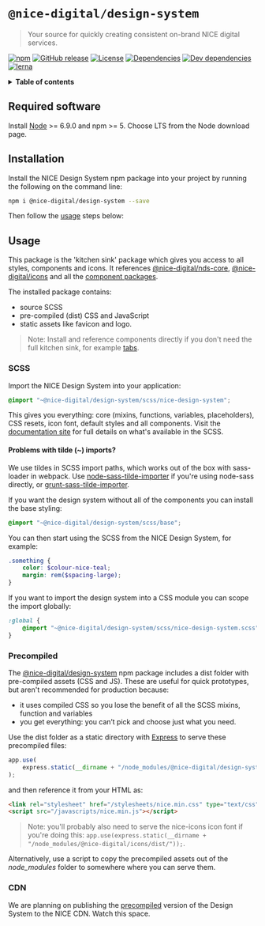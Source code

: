 # `@nice-digital/design-system`

> Your source for quickly creating consistent on-brand NICE digital services.

[![npm](https://img.shields.io/npm/v/@nice-digital/design-system.svg)](https://www.npmjs.com/package/@nice-digital/design-system)
[![GitHub release](https://img.shields.io/github/release/nice-digital/nice-design-system.svg)](https://github.com/nice-digital/nice-design-system)
[![License](https://img.shields.io/github/license/nice-digital/nice-design-system.svg)](https://github.com/nice-digital/nice-design-system/blob/master/LICENSE)
[![Dependencies](https://img.shields.io/david/nice-digital/nice-design-system.svg)](https://david-dm.org/nice-digital/nice-design-system)
[![Dev dependencies](https://img.shields.io/david/dev/nice-digital/nice-design-system.svg)](https://david-dm.org/nice-digital/nice-design-system?type=dev)
[![lerna](https://img.shields.io/badge/maintained%20with-lerna-cc00ff.svg)](https://lerna.js.org/)

<details>
<summary><strong>Table of contents</strong></summary>

- [`@nice-digital/design-system`](#nice-digitaldesign-system) - [Required software](#Required-software) - [Installation](#Installation) - [Usage](#Usage) - [SCSS](#SCSS) - [Precompiled](#Precompiled) - [CDN](#CDN)
  </details>

## Required software

Install [Node](https://nodejs.org/en/download/) >= 6.9.0 and npm >= 5. Choose LTS from the Node download page.

## Installation

Install the NICE Design System npm package into your project by running the following on the command line:

```sh
npm i @nice-digital/design-system --save
```

Then follow the [usage](#usage) steps below:

## Usage

This package is the 'kitchen sink' package which gives you access to all styles, components and icons. It references [@nice-digital/nds-core](packages/nds-core#readme), [@nice-digital/icons](https://github.com/nice-digital/nice-icons#readme) and all the [component packages](packages).

The installed package contains:

- source SCSS
- pre-compiled (dist) CSS and JavaScript
- static assets like favicon and logo.

> Note: Install and reference components directly if you don't need the full kitchen sink, for example [tabs](packages/nds-tabs).

### SCSS

Import the NICE Design System into your application:

```scss
@import "~@nice-digital/design-system/scss/nice-design-system";
```

This gives you everything: core (mixins, functions, variables, placeholders), CSS resets, icon font, default styles and all components. Visit the [documentation site](https://design-system.nice.org.uk/technical/sass/documentation/) for full details on what's available in the SCSS.

#### Problems with tilde (~) imports?

We use tildes in SCSS import paths, which works out of the box with sass-loader in webpack. Use [node-sass-tilde-importer](https://www.npmjs.com/package/node-sass-tilde-importer) if you're using node-sass directly, or [grunt-sass-tilde-importer](https://www.npmjs.com/package/grunt-sass-tilde-importer).

If you want the design system without all of the components you can install the base styling:

```scss
@import "~@nice-digital/design-system/scss/base";
```

You can then start using the SCSS from the NICE Design System, for example:

```scss
.something {
	color: $colour-nice-teal;
	margin: rem($spacing-large);
}
```

If you want to import the design system into a CSS module you can scope the import globally:

```scss
:global {
	@import "~@nice-digital/design-system/scss/nice-design-system.scss";
}
```

### Precompiled

The [@nice-digital/design-system](https://www.npmjs.com/package/@nice-digital/design-system) npm package includes a dist folder with pre-compiled assets (CSS and JS). These are useful for quick prototypes, but aren't recommended for production because:

- it uses compiled CSS so you lose the benefit of all the SCSS mixins, function and variables
- you get everything: you can’t pick and choose just what you need.

Use the dist folder as a static directory with [Express](https://expressjs.com/) to serve these precompiled files:

```js
app.use(
	express.static(__dirname + "/node_modules/@nice-digital/design-system/dist/")
);
```

and then reference it from your HTML as:

```html
<link rel="stylesheet" href="/stylesheets/nice.min.css" type="text/css" />
<script src="/javascripts/nice.min.js"></script>
```

> Note: you'll probably also need to serve the nice-icons icon font if you're doing this: `app.use(express.static(__dirname + "/node_modules/@nice-digital/icons/dist/"));`.

Alternatively, use a script to copy the precompiled assets out of the _node_modules_ folder to somewhere where you can serve them.

### CDN

We are planning on publishing the [precompiled](#precompiled) version of the Design System to the NICE CDN. Watch this space.
